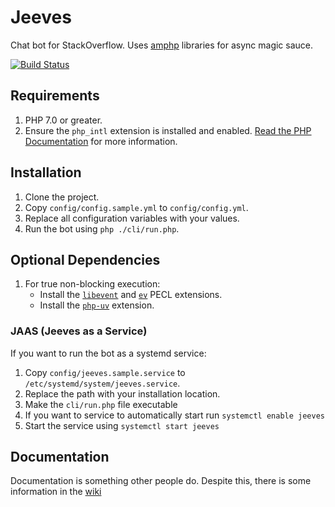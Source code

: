 Jeeves
======

Chat bot for StackOverflow. Uses [amphp](https://github.com/amphp) libraries for async magic sauce.

[![Build Status](https://travis-ci.org/Room-11/Jeeves.svg?branch=master)](https://travis-ci.org/Room-11/Jeeves)

## Requirements

1. PHP 7.0 or greater.
1. Ensure the `php_intl` extension is installed and enabled. [Read the PHP Documentation](http://php.net/manual/en/book.intl.php) for more information.

## Installation

1. Clone the project.
1. Copy `config/config.sample.yml` to `config/config.yml`.
1. Replace all configuration variables with your values.
1. Run the bot using `php ./cli/run.php`.

## Optional Dependencies

1. For true non-blocking execution:
    *  Install the [`libevent`](https://pecl.php.net/package/libevent) and
 [`ev`](https://pecl.php.net/package/ev) PECL extensions.
    * Install the [`php-uv`](https://github.com/bwoebi/php-uv) extension.

### JAAS (Jeeves as a Service)

If you want to run the bot as a systemd service:

1. Copy `config/jeeves.sample.service` to `/etc/systemd/system/jeeves.service`.
1. Replace the path with your installation location.
1. Make the `cli/run.php` file executable
1. If you want to service to automatically start run `systemctl enable jeeves`
1. Start the service using `systemctl start jeeves`

## Documentation

Documentation is something other people do. Despite this, there is some information in the [wiki](https://github.com/Room-11/Jeeves/wiki) 

